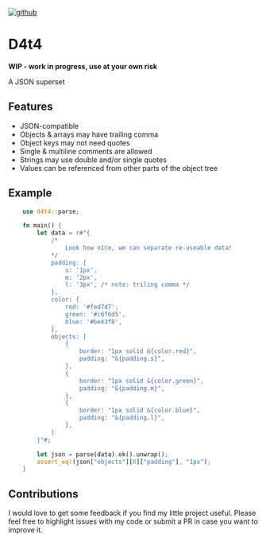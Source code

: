 [![github]](https://github.com/mathiversen/d4t4)

[github]: https://img.shields.io/badge/github-8da0cb?style=for-the-badge&labelColor=555555&logo=github

# D4t4

**WIP - work in progress, use at your own risk**

A JSON superset

## Features

- JSON-compatible
- Objects & arrays may have trailing comma
- Object keys may not need quotes
- Single & multiline comments are allowed
- Strings may use double and/or single quotes
- Values can be referenced from other parts of the object tree

## Example

```rust
    use d4t4::parse;

    fn main() {
        let data = r#"{
            /*
                Look how nice, we can separate re-useable data!
            */
            padding: {
                s: '1px',
                m: '2px',
                l: '3px', /* note: triling comma */
            },
            color: {
                red: '#fed7d7',
                green: '#c6f6d5',
                blue: '#bee3f8',
            },
            objects: [
                {
                    border: "1px solid &{color.red}",
                    padding: "&{padding.s}",
                },
                {
                    border: "1px solid &{color.green}",
                    padding: "&{padding.m}",
                },
                {
                    border: "1px solid &{color.blue}",
                    padding: "&{padding.l}",
                },
            ]
        }"#;

        let json = parse(data).ok().unwrap();
        assert_eq!(json["objects"][0]["padding"], "1px");
    }
```

## Contributions

I would love to get some feedback if you find my little project useful. Please feel free to highlight issues with my code or submit a PR in case you want to improve it.
